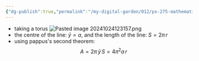 ```yaml
---
{"dg-publish":true,"permalink":"/my-digital-garden/012/px-275-mathematical-methods/b-coordinate-systems-and-integration/b2-4-integration/px-275-b4c-example-a-torus/","created":"2024-11-25T10:50:32.000+00:00","updated":"2024-11-26T10:04:57.621+00:00"}
---
```


- taking a torus
![Pasted image 20241024123157.png](/img/user/pics/Pasted%20image%2020241024123157.png)
- the centre of the line: $\bar y = a$, and the length of the line: $S = 2\pi\,r$
- using pappus's second theorem: 
$$A = 2\pi\,\bar y\,S = 4 \pi ^{2}a\,r$$
